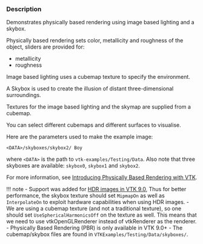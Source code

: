 ### Description

Demonstrates physically based rendering using image based lighting and a skybox.

Physically based rendering sets color, metallicity and roughness of the object, sliders are provided for:

- metallicity
- roughness

Image based lighting uses a cubemap texture to specify the environment.

A Skybox is used to create the illusion of distant three-dimensional surroundings.

Textures for the image based lighting and the skymap are supplied from a cubemap.

You can select different cubemaps and different surfaces to visualise.

Here are the parameters used to make the example image:

``` text
<DATA>/skyboxes/skybox2/ Boy
```

where `<DATA>` is the path to `vtk-examples/Testing/Data`. Also note that three skyboxes are available: `skybox0`, `skybox1` and `skybox2`.

For more information, see [Introducing Physically Based Rendering with VTK](https://blog.kitware.com/vtk-pbr/).

!!! note
    - Support was added for [HDR images in VTK 9.0](https://blog.kitware.com/pbrj1/), Thus for better performance, the skybox texture should set `MipmapOn` as well as `InterpolateOn` to exploit hardware capabilities when using HDR images.
    - We are using a cubemap texture (and not a traditional texture), so one should set `UseSphericalHarmonicsOff` on the texture as well. This means that we need to use vtkOpenGLRenderer instead of vtkRenderer as the renderer.
    - Physically Based Rendering (PBR) is only available in VTK 9.0+
    - The cubemap/skybox files are found in `VTKExamples/Testing/Data/skyboxes/`.
